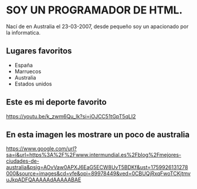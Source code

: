 # SOY UN PROGRAMADOR DE HTML.
Nací de en Australia el 23-03-2007, desde pequeño soy un apacionado por la informatica.
## Lugares favoritos
- España
- Marruecos
- Australia
- Estados unidos
## Este es mi deporte favorito
https://youtu.be/k_zwm6Qu_lk?si=iOJCC51tGpT5qLI2

## En esta imagen les mostrare un poco de australia
 https://www.google.com/url?sa=i&url=https%3A%2F%2Fwww.intermundial.es%2Fblog%2Fmejores-ciudades-de-australia&psig=AOvVaw0APXJ6EaG5ECW8UvT5BDKf&ust=1759926131278000&source=images&cd=vfe&opi=89978449&ved=0CBUQjRxqFwoTCKjtmvuJkpADFQAAAAAdAAAAABAE

